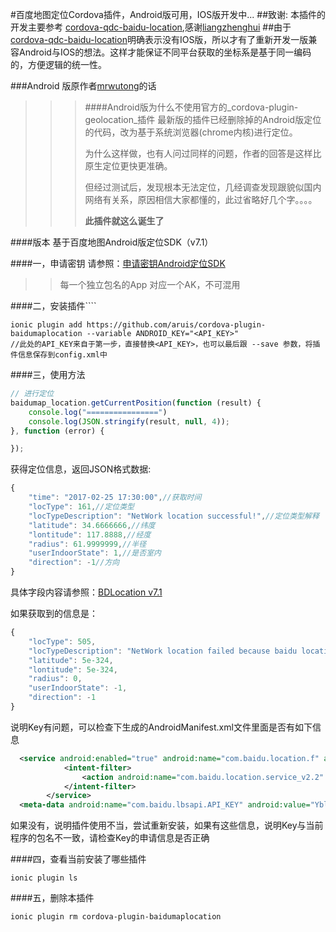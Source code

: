 #百度地图定位Cordova插件，Android版可用，IOS版开发中...
##致谢: 本插件的开发主要参考 [cordova-qdc-baidu-location](https://github.com/liangzhenghui/cordova-qdc-baidu-location),感谢[liangzhenghui](https://github.com/liangzhenghui)
##由于[cordova-qdc-baidu-location](https://github.com/liangzhenghui/cordova-qdc-baidu-location)明确表示没有IOS版，所以才有了重新开发一版兼容Android与IOS的想法。这样才能保证不同平台获取的坐标系是基于同一编码的，方便逻辑的统一性。

###Android 版原作者[mrwutong](https://github.com/mrwutong)的话

>>>####Android版为什么不使用官方的_cordova-plugin-geolocation_插件
>>>最新版的插件已经删除掉的Android版定位的代码，改为基于系统浏览器(chrome内核)进行定位。
>>>
>>>为什么这样做，也有人问过同样的问题，作者的回答是这样比原生定位更快更准确。
>>>
>>>但经过测试后，发现根本无法定位，几经调查发现跟貌似国内网络有关系，原因相信大家都懂的，此过省略好几个字。。。。
>>>
>>>__此插件就这么诞生了__

####版本
基于百度地图Android版定位SDK（v7.1）

####一，申请密钥
请参照：[申请密钥Android定位SDK](http://developer.baidu.com/map/index.php?title=android-locsdk/guide/key)

>>每一个独立包名的App 对应一个AK，不可混用

####二，安装插件````

```shell
ionic plugin add https://github.com/aruis/cordova-plugin-baidumaplocation --variable ANDROID_KEY="<API_KEY>"
//此处的API_KEY来自于第一步，直接替换<API_KEY>，也可以最后跟 --save 参数，将插件信息保存到config.xml中
```

####三，使用方法

```javascript
// 进行定位
baidumap_location.getCurrentPosition(function (result) {
    console.log("================")
    console.log(JSON.stringify(result, null, 4));
}, function (error) {

});
```

获得定位信息，返回JSON格式数据:

```javascript
{
    "time": "2017-02-25 17:30:00",//获取时间
    "locType": 161,//定位类型
    "locTypeDescription": "NetWork location successful!",//定位类型解释
    "latitude": 34.6666666,//纬度
    "lontitude": 117.8888,//经度
    "radius": 61.9999999,//半径
    "userIndoorState": 1,//是否室内
    "direction": -1//方向
}
```
具体字段内容请参照：[BDLocation v7.1](http://wiki.lbsyun.baidu.com/cms/androidloc/doc/v7.1/index.html)

如果获取到的信息是：

```javascript
{
    "locType": 505,
    "locTypeDescription": "NetWork location failed because baidu location service check the key is unlegal, please check the key in AndroidManifest.xml !",
    "latitude": 5e-324,
    "lontitude": 5e-324,
    "radius": 0,
    "userIndoorState": -1,
    "direction": -1
}
```

说明Key有问题，可以检查下生成的AndroidManifest.xml文件里面是否有如下信息

```xml
  <service android:enabled="true" android:name="com.baidu.location.f" android:process=":remote">
            <intent-filter>
                <action android:name="com.baidu.location.service_v2.2" />
            </intent-filter>
        </service>
  <meta-data android:name="com.baidu.lbsapi.API_KEY" android:value="Ybl59x5hTw5IOlSjUnUuBsihrb4C1eQQ" />
```

如果没有，说明插件使用不当，尝试重新安装，如果有这些信息，说明Key与当前程序的包名不一致，请检查Key的申请信息是否正确

####四，查看当前安装了哪些插件

```shell
ionic plugin ls
```

####五，删除本插件

```shell
ionic plugin rm cordova-plugin-baidumaplocation
```







